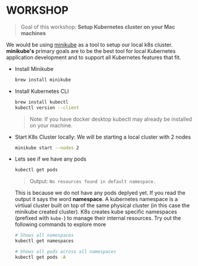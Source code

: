 # WORKSHOP

> Goal of this workshop:
> **Setup Kubernetes cluster on your Mac machines**

We would be using [minikube](https://github.com/kubernetes/minikube) as a tool to setup our local k8s cluster.
**minikube's** primary goals are to be the best tool for local Kubernetes application development and to support all Kubernetes features that fit.

* Install Minikube 
    ```bash
    brew install minikube
    ```
 
 
* Install Kubernetes CLI
    ```bash
    brew install kubectl
    kubectl version --client
    ```
    > Note: If you have docker desktop kubectl may already be installed on your machine.


* Start K8s Cluster locally: We will be starting a local cluster with 2 nodes
    ```bash
    minikube start --nodes 2
    ```


* Lets see if we have any pods
    ```bash
    kubectl get pods
    ```
    
    > Output: `No resources found in default namespace.`
    
    This is because we do not have any pods deplyed yet.
    If you read the output it says the word **namespace**. A kubernetes namespace is a virtiual cluster built on top of the same physical cluster (in this case the minikube created cluster). K8s creates kube specific namespaces (prefixed with `kube-`) to manage their internal resources. Try out the following commands to explore more
    
    ```bash
    # Shows all namespaces
    kubectl get namespaces
    
    # Shows all pods across all namespaces
    kubectl get pods -A
    ```